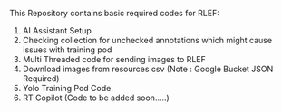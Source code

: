 This Repository contains basic required codes for RLEF:
1. AI Assistant Setup
2. Checking collection for unchecked annotations which might cause issues with training pod
3. Multi Threaded code for sending images to RLEF
4. Download images from resources csv (Note : Google Bucket JSON Required)
5. Yolo Training Pod Code.
6. RT Copilot (Code to be added soon.....)